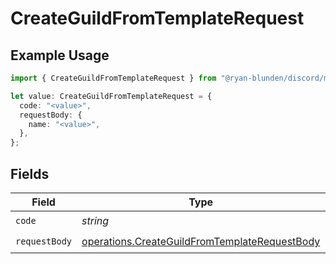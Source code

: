 # CreateGuildFromTemplateRequest

## Example Usage

```typescript
import { CreateGuildFromTemplateRequest } from "@ryan-blunden/discord/models/operations";

let value: CreateGuildFromTemplateRequest = {
  code: "<value>",
  requestBody: {
    name: "<value>",
  },
};
```

## Fields

| Field                                                                                                          | Type                                                                                                           | Required                                                                                                       | Description                                                                                                    |
| -------------------------------------------------------------------------------------------------------------- | -------------------------------------------------------------------------------------------------------------- | -------------------------------------------------------------------------------------------------------------- | -------------------------------------------------------------------------------------------------------------- |
| `code`                                                                                                         | *string*                                                                                                       | :heavy_check_mark:                                                                                             | N/A                                                                                                            |
| `requestBody`                                                                                                  | [operations.CreateGuildFromTemplateRequestBody](../../models/operations/createguildfromtemplaterequestbody.md) | :heavy_check_mark:                                                                                             | N/A                                                                                                            |